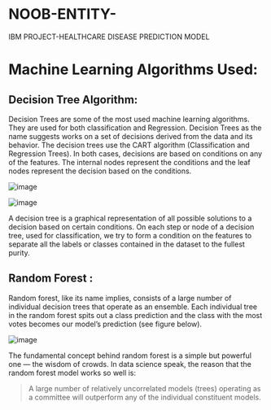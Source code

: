 # NOOB-ENTITY-
IBM PROJECT-HEALTHCARE DISEASE PREDICTION MODEL
# Machine Learning Algorithms Used:
## Decision Tree Algorithm:
Decision Trees are some of the most used machine learning algorithms. They are used for both classification and Regression. Decision Trees as the name suggests works on a set of decisions derived from the data and its behavior.
The decision trees use the CART algorithm (Classification and Regression Trees). In both cases, decisions are based on conditions on any of the features. The internal nodes represent the conditions and the leaf nodes represent the decision based on the conditions.

![image](https://user-images.githubusercontent.com/83334866/143196618-321426e4-e646-477d-ae8c-5ab3de4a8ee3.png)

![image](https://user-images.githubusercontent.com/83334866/143196697-08e259c2-2f67-469e-99e8-3ee26455c436.png)

A decision tree is a graphical representation of all possible solutions to a decision based on certain conditions.
On each step or node of a decision tree, used for classification, we try to form a condition on the features to separate all the labels or classes contained in the dataset to the fullest purity.


## Random Forest :
Random forest, like its name implies, consists of a large number of individual decision trees that operate as an ensemble.
Each individual tree in the random forest spits out a class prediction and the class with the 
most votes becomes our model’s prediction (see figure below).

![image](https://user-images.githubusercontent.com/48887731/143194427-43aa4134-5616-4819-b97d-f6ae1497a076.png)

The fundamental concept behind random forest is a simple but powerful one — the wisdom of crowds. In data science speak,
the reason that the random forest model works so well is:
>A large number of relatively uncorrelated models (trees) operating as a committee will outperform any of the individual constituent models.
